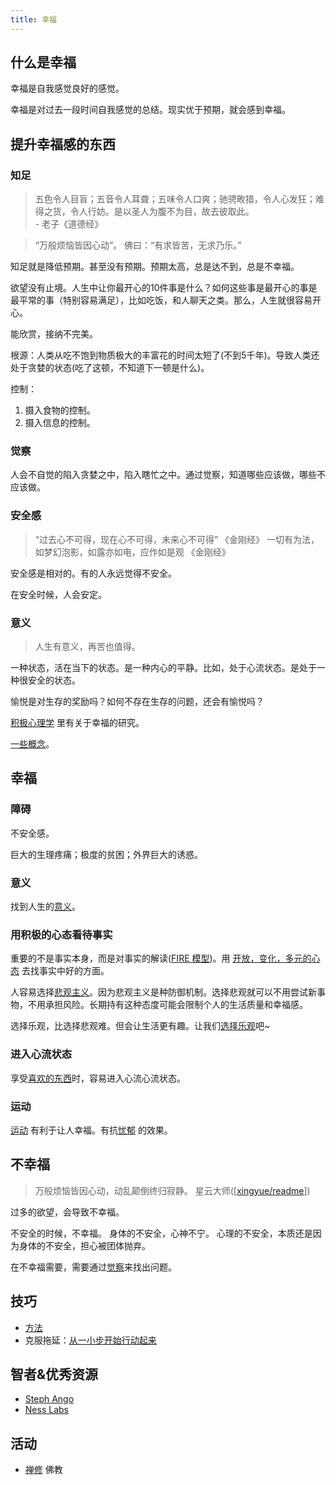 ```yaml
---
title: 幸福
---
```


## 什么是幸福
幸福是自我感觉良好的感觉。

幸福是对过去一段时间自我感觉的总结。现实优于预期，就会感到幸福。

## 提升幸福感的东西
### 知足
> 五色令人目盲；五音令人耳聋；五味令人口爽；驰骋畋猎，令人心发狂；难得之货，令人行妨。是以圣人为腹不为目，故去彼取此。  
> \- 老子《道德经》

> “万般烦恼皆因心动”。
> 佛曰：“有求皆苦，无求乃乐。”

知足就是降低预期。甚至没有预期。预期太高，总是达不到，总是不幸福。

欲望没有止境。人生中让你最开心的10件事是什么？如何这些事是最开心的事是最平常的事（特别容易满足），比如吃饭，和人聊天之类。那么，人生就很容易开心。

能欣赏，接纳不完美。

根源：人类从吃不饱到物质极大的丰富花的时间太短了(不到5千年)。导致人类还处于贪婪的状态(吃了这顿，不知道下一顿是什么)。

控制：
1. 摄入食物的控制。
2. 摄入信息的控制。

### 觉察
人会不自觉的陷入贪婪之中，陷入瞎忙之中。通过觉察，知道哪些应该做，哪些不应该做。

### 安全感
> “过去心不可得，现在心不可得，未来心不可得”
> 《金刚经》
> 一切有为法，如梦幻泡影，如露亦如电，应作如是观
> 《金刚经》

安全感是相对的。有的人永远觉得不安全。

在安全时候，人会安定。

### 意义
> 人生有意义，再苦也值得。

一种状态，活在当下的状态。是一种内心的平静。比如，处于心流状态。是处于一种很安全的状态。



愉悦是对生存的奖励吗？如何不存在生存的问题，还会有愉悦吗？

[积极心理学](./2-mind/positive-psychology/readme.md) 里有关于幸福的研究。

[一些概念](./2-mind/terms/readme.md)。

## 幸福
### 障碍
不安全感。

巨大的生理疼痛；极度的贫困；外界巨大的诱惑。

### 意义
找到人生的[意义](./2-mind/positive-psychology/meaning.md)。

### 用积极的心态看待事实
重要的不是事实本身，而是对事实的解读([FIRE 模型](./2-mind/positive-psychology/fire.md))。用 [开放，变化，多元的心态](./2-mind/positive-psychology/open.md) 去找事实中好的方面。

人容易选择[悲观主义](./2-mind/terms/pessimism.md)。因为悲观主义是种防御机制。选择悲观就可以不用尝试新事物，不用承担风险。长期持有这种态度可能会限制个人的生活质量和幸福感。

选择乐观，比选择悲观难。但会让生活更有趣。让我们[选择乐观](./5-resource/steph-ango/articles/choose-optimism.md)吧~


### 进入心流状态
享受[喜欢的东西](./3-enjoy/readme.md)时，容易进入心流心流状态。

### 运动
[运动](../2-health/1-sport/readmd.md) 有利于让人幸福。有抗[忧郁](./2-mind/terms/gloomy.md) 的效果。

## 不幸福
> 万般烦恼皆因心动，动乱颠倒终归寂静。
> 星云大师([[xingyue/readme]])

过多的欲望，会导致不幸福。

不安全的时候，不幸福。
身体的不安全，心神不宁。
心理的不安全，本质还是因为身体的不安全，担心被团体抛弃。

在不幸福需要，需要通过[觉察](./1-aware/readme.md)来找出问题。

## 技巧
* [方法](./6-method/readme.md)
* 克服拖延：[从一小步开始行动起来](./5-resource/steph-ango/articles/nibble-and-your-appetite-will-grow.md)

## 智者&优秀资源
* [Steph Ango](./5-resource/steph-ango/readme.md)
* [Ness Labs](./5-resource/ness-labs/readme.md)

## 活动
* [禅修](./activity/zen-meditation/readme.md) 佛教

[//begin]: # "Autogenerated link references for markdown compatibility"
[xingyue/readme]: 5-resource/xingyue/readme "星云大师"
[//end]: # "Autogenerated link references"